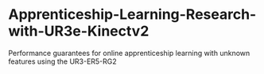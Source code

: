 # Apprenticeship-Learning-Research-with-UR3e-Kinectv2
Performance guarantees for online apprenticeship learning with unknown features using the UR3-ER5-RG2 
